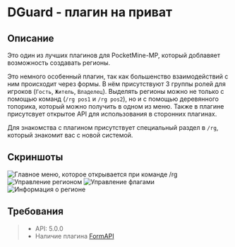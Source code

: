 # DGuard - плагин на приват

## Описание
Это один из лучших плагинов для PocketMine-MP, который доблавяет возможность создавать регионы.

Это немного особенный плагин, так как большенство взаимодействий с ним происходит через формы.
В нём присутствуют 3 группы ролей для игроков (`Гость`, `Житель`, `Владелец`).
Выделять регионы можно не только с помощью команд (`/rg pos1` и `/rg pos2`), но и с помощью деревянного топорика, который можно получить в одном из меню.
Также в плагине присутсвует открытое API для использования в сторонних плагинах.

Для знакомства с плагином присутствует специальный раздел в `/rg`, который знакомит вас с новой системой.

## Скриншоты
![Главное меню, которое открывается при команде /rg](https://sun9-26.userapi.com/c855520/v855520587/1a64c2/sGUKIAPXlmA.jpg)
![Управление регионом](https://sun9-45.userapi.com/c855520/v855520587/1a64cc/JNhWwAksCf8.jpg)
![Управление флагами](https://sun9-37.userapi.com/c855520/v855520587/1a64d6/41fT6iGbPbg.jpg)
![Информация о регионе](https://sun9-11.userapi.com/c855520/v855520587/1a64e0/EHSRge72q8Y.jpg)

## Требования
> * API: 5.0.0
> * Наличие плагина [FormAPI](https://github.com/jojoe77777/FormAPI)

